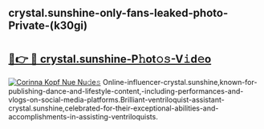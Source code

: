 ## crystal.sunshine-only-fans​-leaked-photo​-Private-(k30gi)


# <h2><a href="https://mediaupload.pro?title=crystal.sunshine&ref=git">🔗👉 🔴 crystal.sunshine-P𝚑ot𝚘𝚜-V𝚒d𝚎o</a></h2>

[![Corinna Kopf Nue Nu𝚍e𝚜](https://i.imgur.com/0qMVB7G.gif)](https://mediaupload.pro?title=crystal.sunshine&ref=git)
Online-influencer-crystal.sunshine,known-for-publishing-dance-and-lifestyle-content,-including-performances-and-vlogs-on-social-media-platforms.Brilliant-ventriloquist-assistant-crystal.sunshine,celebrated-for-their-exceptional-abilities-and-accomplishments-in-assisting-ventriloquists.  